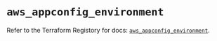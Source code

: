 # `aws_appconfig_environment`

Refer to the Terraform Registory for docs: [`aws_appconfig_environment`](https://registry.terraform.io/providers/hashicorp/aws/4.63.0/docs/resources/appconfig_environment).
